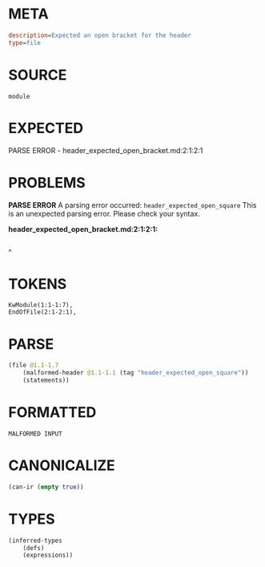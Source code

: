 # META
~~~ini
description=Expected an open bracket for the header
type=file
~~~
# SOURCE
~~~roc
module
~~~
# EXPECTED
PARSE ERROR - header_expected_open_bracket.md:2:1:2:1
# PROBLEMS
**PARSE ERROR**
A parsing error occurred: `header_expected_open_square`
This is an unexpected parsing error. Please check your syntax.

**header_expected_open_bracket.md:2:1:2:1:**
```roc

```
^


# TOKENS
~~~zig
KwModule(1:1-1:7),
EndOfFile(2:1-2:1),
~~~
# PARSE
~~~clojure
(file @1.1-1.7
	(malformed-header @1.1-1.1 (tag "header_expected_open_square"))
	(statements))
~~~
# FORMATTED
~~~roc
MALFORMED INPUT
~~~
# CANONICALIZE
~~~clojure
(can-ir (empty true))
~~~
# TYPES
~~~clojure
(inferred-types
	(defs)
	(expressions))
~~~
